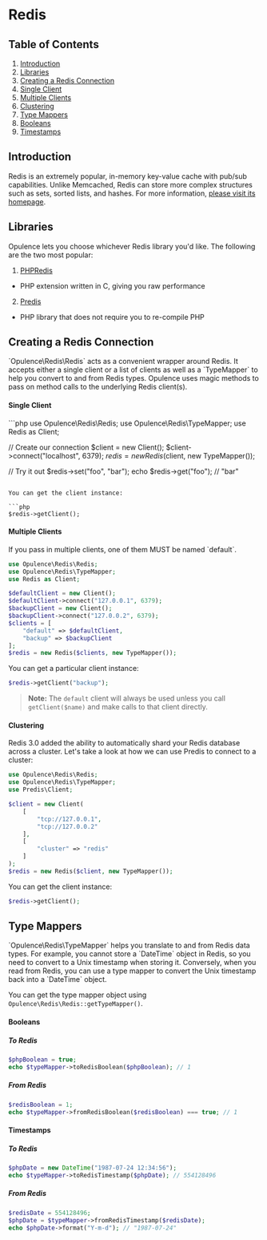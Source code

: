 # Redis

## Table of Contents
1. [Introduction](#introduction)
2. [Libraries](#libraries)
3. [Creating a Redis Connection](#creating-redis-connection)
  1. [Single Client](#single-client)
  2. [Multiple Clients](#multiple-clients)
  3. [Clustering](#clustering)
4. [Type Mappers](#type-mappers)
  1. [Booleans](#booleans)
  2. [Timestamps](#timestamps)

<h2 id="introduction">Introduction</h2>
Redis is an extremely popular, in-memory key-value cache with pub/sub capabilities.  Unlike Memcached, Redis can store more complex structures such as sets, sorted lists, and hashes.  For more information, <a href="http://redis.io/" target="_blank">please visit its homepage</a>.

<h2 id="libraries">Libraries</h2>
Opulence lets you choose whichever Redis library you'd like.  The following are the two most popular:

1. <a href="https://github.com/phpredis/phpredis" target="_blank">PHPRedis</a>
  * PHP extension written in C, giving you raw performance
2. <a href="https://github.com/nrk/predis" target="_blank">Predis</a>
  * PHP library that does not require you to re-compile PHP

<h2 id="creating-redis-connection">Creating a Redis Connection</h2>
`Opulence\Redis\Redis` acts as a convenient wrapper around Redis.  It accepts either a single client or a list of clients as well as a `TypeMapper` to help you convert to and from Redis types.  Opulence uses magic methods to pass on method calls to the underlying Redis client(s).

<h4 id="single-client">Single Client</h4>
```php
use Opulence\Redis\Redis;
use Opulence\Redis\TypeMapper;
use Redis as Client;

// Create our connection
$client = new Client();
$client->connect("localhost", 6379);
$redis = new Redis($client, new TypeMapper());

// Try it out
$redis->set("foo", "bar");
echo $redis->get("foo"); // "bar"
```

You can get the client instance:

```php
$redis->getClient();
```

<h4 id="multiple-clients">Multiple Clients</h4>
If you pass in multiple clients, one of them MUST be named `default`.

```php
use Opulence\Redis\Redis;
use Opulence\Redis\TypeMapper;
use Redis as Client;

$defaultClient = new Client();
$defaultClient->connect("127.0.0.1", 6379);
$backupClient = new Client();
$backupClient->connect("127.0.0.2", 6379);
$clients = [
    "default" => $defaultClient,
    "backup" => $backupClient
];
$redis = new Redis($clients, new TypeMapper());
```

You can get a particular client instance:

```php
$redis->getClient("backup");
```

> **Note:** The `default` client will always be used unless you call `getClient($name)` and make calls to that client directly.

<h4 id="clustering">Clustering</h4>
Redis 3.0 added the ability to automatically shard your Redis database across a cluster.  Let's take a look at how we can use Predis to connect to a cluster:

```php
use Opulence\Redis\Redis;
use Opulence\Redis\TypeMapper;
use Predis\Client;

$client = new Client(
    [
        "tcp://127.0.0.1",
        "tcp://127.0.0.2"
    ],
    [
        "cluster" => "redis"
    ]
);
$redis = new Redis($client, new TypeMapper());
```

You can get the client instance:

```php
$redis->getClient();
```

<h2 id="type-mappers">Type Mappers</h2>
`Opulence\Redis\TypeMapper` helps you translate to and from Redis data types.  For example, you cannot store a `DateTime` object in Redis, so you need to convert to a Unix timestamp when storing it.  Conversely, when you read from Redis, you can use a type mapper to convert the Unix timestamp back into a `DateTime` object.

You can get the type mapper object using `Opulence\Redis\Redis::getTypeMapper()`.

<h4 id="booleans">Booleans</h4>

##### To Redis
```php
$phpBoolean = true;
echo $typeMapper->toRedisBoolean($phpBoolean); // 1
```

##### From Redis
```php
$redisBoolean = 1;
echo $typeMapper->fromRedisBoolean($redisBoolean) === true; // 1
```

<h4 id="timestamps">Timestamps</h4>

##### To Redis
```php
$phpDate = new DateTime("1987-07-24 12:34:56");
echo $typeMapper->toRedisTimestamp($phpDate); // 554128496
```

##### From Redis
```php
$redisDate = 554128496;
$phpDate = $typeMapper->fromRedisTimestamp($redisDate);
echo $phpDate->format("Y-m-d"); // "1987-07-24"
```